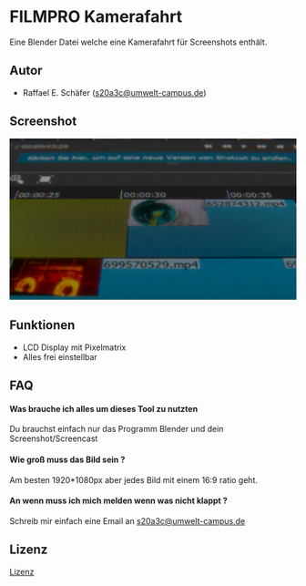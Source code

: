 
# FILMPRO Kamerafahrt

Eine Blender Datei welche eine Kamerafahrt für Screenshots enthält.


## Autor

- Raffael E. Schäfer (s20a3c@umwelt-campus.de)

  
## Screenshot

![Screenshot](https://github.com/RaffaelSchaefer/FILMPRO-Kamerafahrt/blob/master/Source/README/Render.png?raw=true)

  
## Funktionen

- LCD Display mit Pixelmatrix
- Alles frei einstellbar

  
## FAQ

#### Was brauche ich alles um dieses Tool zu nutzten

Du brauchst einfach nur das Programm Blender und dein Screenshot/Screencast

#### Wie groß muss das Bild sein ? 

Am besten 1920*1080px aber jedes Bild mit einem 16:9 ratio geht.

#### An wenn muss ich mich melden wenn was nicht klappt ?

Schreib mir einfach eine Email an s20a3c@umwelt-campus.de

  
## Lizenz

[Lizenz](https://choosealicense.com/licenses/unlicense/)

  
